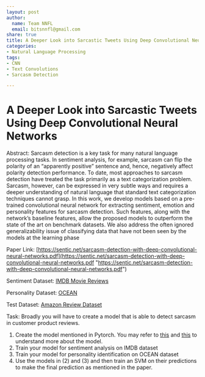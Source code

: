 ```yaml
---
layout: post
author:
  name: Team NNFL
  email: bitsnnfl@gmail.com
share: true
title: A Deeper Look into Sarcastic Tweets Using Deep Convolutional Neural Networks
categories:
- Natural Language Processing
tags:
- CNN
- Text Convolutions
- Sarcasm Detection

---
```


# A Deeper Look into Sarcastic Tweets Using Deep Convolutional Neural Networks

Abstract: Sarcasm detection is a key task for many natural language processing tasks. In sentiment analysis, for example, sarcasm can flip the polarity of an “apparently positive” sentence and, hence, negatively affect polarity detection performance. To date, most approaches to sarcasm detection have treated the task primarily as a text categorization problem. Sarcasm, however, can be expressed in very subtle ways and requires a deeper understanding of natural language that standard text categorization techniques cannot grasp. In this work, we develop models based on a pre-trained convolutional neural network for extracting sentiment, emotion and personality features for sarcasm detection. Such features, along with the network’s baseline features, allow the proposed models to outperform the state of the art on benchmark datasets. We also address the often ignored generalizability issue of classifying data that have not been seen by the models at the learning phase

Paper Link: [https://sentic.net/sarcasm-detection-with-deep-convolutional-neural-networks.pdf](https://sentic.net/sarcasm-detection-with-deep-convolutional-neural-networks.pdf "https://sentic.net/sarcasm-detection-with-deep-convolutional-neural-networks.pdf")

Sentiment Dataset: [IMDB Movie Reviews](https://www.kaggle.com/iarunava/imdb-movie-reviews-dataset)

Personality Dataset: [OCEAN](https://drive.google.com/file/d/1xTg5iJZzzNEf3jJJKhBpgwkMnYDHaKQJ/view?usp=sharing)

Test Dataset: [Amazon Review Dataset](https://github.com/ef2020/SarcasmAmazonReviewsCorpus)

Task: Broadly you will have to create a model that is able to detect sarcasm in customer product reviews.

1. Create the model mentioned in Pytorch. You may refer to [this](https://ieeexplore.ieee.org/document/7887639) and [this](https://web.stanford.edu/class/cs224n/slides/cs224n-2019-lecture11-convnets.pdf) to understand more about the model.
2. Train your model for sentiment analysis on IMDB dataset
3. Train your model for personality identification on OCEAN dataset
4. Use the models in (2) and (3) and then train an SVM on their predictions to make the final prediction as mentioned in the paper.